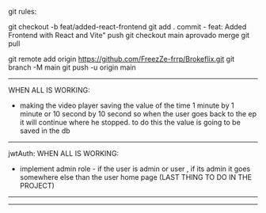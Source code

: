 git rules:

git checkout -b feat/added-react-frontend
git add .
commit - feat: Added Frontend with React and Vite"
push
git checkout main
aprovado merge
git pull

git remote add origin https://github.com/FreezZe-frrp/Brokeflix.git
git branch -M main
git push -u origin main

---

WHEN ALL IS WORKING:

- making the video player saving the value of the time 1 minute by 1 minute or 10 second by 10 second
  so when the user goes back to the ep it will continue where he stopped. to do this the value is going to be saved in the db

---

jwtAuth:
WHEN ALL IS WORKING:

- implement admin role - if the user is admin or user , if its admin it goes somewhere else than the user home page (LAST THING TO DO IN THE PROJECT)

---

---
